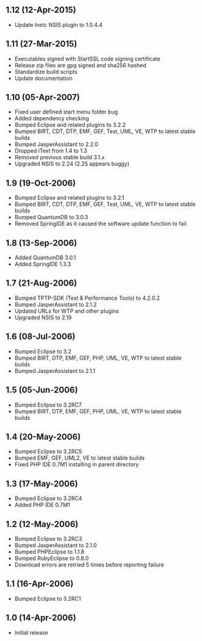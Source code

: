 ## 1.12 (12-Apr-2015)

  * Update Inetc NSIS plugin to 1.0.4.4

## 1.11 (27-Mar-2015)

  * Executables signed with StartSSL code signing certificate
  * Release zip files are gpg signed and sha256 hashed
  * Standardize build scripts
  * Update documentation

## 1.10 (05-Apr-2007)

  * Fixed user defined start menu folder bug
  * Added dependency checking
  * Bumped Eclipse and related plugins to 3.2.2
  * Bumped BIRT, CDT, DTP, EMF, GEF, Test, UML, VE, WTP to latest stable builds
  * Bumped JasperAssistant to 2.2.0
  * Dropped iText from 1.4 to 1.3
  * Removed previous stable build 3.1.x
  * Upgraded NSIS to 2.24 (2.25 appears buggy)

## 1.9 (19-Oct-2006)

  * Bumped Eclipse and related plugins to 3.2.1
  * Bumped BIRT, CDT, DTP, EMF, GEF, Test, UML, VE, WTP to latest stable builds
  * Bumped QuantumDB to 3.0.3
  * Removed SpringIDE as it caused the software update function to fail

## 1.8 (13-Sep-2006)

  * Added QuantumDB 3.0.1
  * Added SpringIDE 1.3.3

## 1.7 (21-Aug-2006)

  * Bumped TPTP-SDK (Test & Performance Tools) to 4.2.0.2
  * Bumped JasperAssistant to 2.1.2
  * Updated URLs for WTP and other plugins
  * Upgraded NSIS to 2.19

## 1.6 (08-Jul-2006)

  * Bumped Eclipse to 3.2
  * Bumped BIRT, DTP, EMF, GEF, PHP, UML, VE, WTP to latest stable builds
  * Bumped JasperAssistant to 2.1.1

## 1.5 (05-Jun-2006)

  * Bumped Eclipse to 3.2RC7
  * Bumped BIRT, DTP, EMF, GEF, PHP, UML, VE, WTP to latest stable builds

## 1.4 (20-May-2006)

  * Bumped Eclipse to 3.2RC5
  * Bumped EMF, GEF, UML2, VE to latest stable builds
  * Fixed PHP IDE 0.7M1 installing in parent directory

## 1.3 (17-May-2006)

  * Bumped Eclipse to 3.2RC4
  * Added PHP IDE 0.7M1

## 1.2 (12-May-2006)

  * Bumped Eclipse to 3.2RC3
  * Bumped JasperAssistant to 2.1.0
  * Bumped PHPEclipse to 1.1.8
  * Bumped RubyEclipse to 0.8.0
  * Download errors are retried 5 times before reporting failure

## 1.1 (16-Apr-2006)

  * Bumped Eclipse to 3.2RC1

## 1.0 (14-Apr-2006)

  * Initial release
